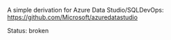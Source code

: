 A simple derivation for Azure Data Studio/SQLDevOps: <https://github.com/Microsoft/azuredatastudio>

Status: broken
